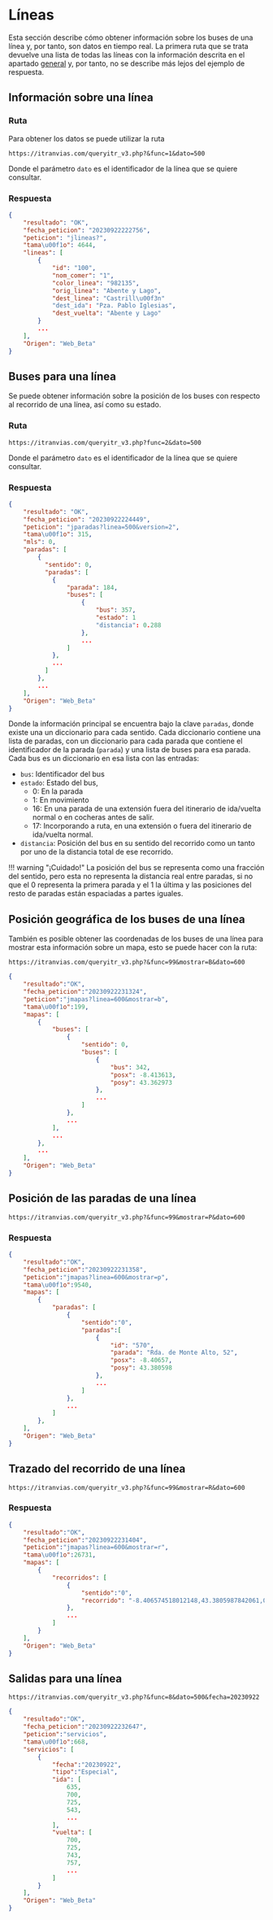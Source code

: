 # Líneas

Esta sección describe cómo obtener información sobre los buses de una línea y, por tanto, son datos en tiempo real. La primera ruta que se trata devuelve una lista de todas las líneas con la información descrita en el apartado [general](general/) y, por tanto, no se describe más lejos del ejemplo de respuesta.

## Información sobre una línea

### Ruta
Para obtener los datos se puede utilizar la ruta

```
https://itranvias.com/queryitr_v3.php?&func=1&dato=500
```

Donde el parámetro `dato` es el identificador de la línea que se quiere consultar.

### Respuesta

```json
{
    "resultado": "OK",
    "fecha_peticion": "20230922222756",
    "peticion": "jlineas?",
    "tama\u00f1o": 4644,
    "lineas": [
        {
            "id": "100",
            "nom_comer": "1",
            "color_linea": "982135",
            "orig_linea": "Abente y Lago",
            "dest_linea": "Castrill\u00f3n"
            "dest_ida": "Pza. Pablo Iglesias",
            "dest_vuelta": "Abente y Lago"
        }
        ...
    ],
    "Origen": "Web_Beta"
}
```

## Buses para una línea

Se puede obtener información sobre la posición de los buses con respecto al recorrido de una línea, así como su estado.

### Ruta

```
https://itranvias.com/queryitr_v3.php?func=2&dato=500
```

Donde el parámetro `dato` es el identificador de la línea que se quiere consultar.

### Respuesta

```json
{
    "resultado": "OK",
    "fecha_peticion": "20230922224449",
    "peticion": "jparadas?linea=500&version=2",
    "tama\u00f1o": 315,
    "mls": 0,
    "paradas": [
        {
          "sentido": 0,
          "paradas": [
            {
                "parada": 184,
                "buses": [
                    {
                        "bus": 357,
                        "estado": 1
                        "distancia": 0.288
                    },
                    ...
                ]
            },
            ...
          ]
        },
        ...
    ],
    "Origen": "Web_Beta"
}
```

Donde la información principal se encuentra bajo la clave `paradas`, donde existe una un diccionario para cada sentido.
Cada diccionario contiene una lista de paradas, con un diccionario para cada parada que contiene el identificador de la parada (`parada`) y una lista de buses para esa parada.
Cada bus es un diccionario en esa lista con las entradas:

- `bus`: Identificador del bus
- `estado`: Estado del bus,
    - 0: En la parada
    - 1: En movimiento
    - 16: En una parada de una extensión fuera del itinerario de ida/vuelta normal o en cocheras antes de salir.
    - 17: Incorporando a ruta, en una extensión o fuera del itinerario de ida/vuelta normal.
- `distancia`: Posición del bus en su sentido del recorrido como un tanto por uno de la distancia total de ese recorrido.

!!! warning "¡Cuidado!"
    La posición del bus se representa como una fracción del sentido, pero esta no representa la distancia real entre paradas, si no que el 0 representa la primera parada y el 1 la última y las posiciones del resto de paradas están espaciadas a partes iguales.

## Posición geográfica de los buses de una línea

También es posible obtener las coordenadas de los buses de una línea para mostrar esta información sobre un mapa, esto se puede hacer con la ruta:

```
https://itranvias.com/queryitr_v3.php?&func=99&mostrar=B&dato=600
```

```json
{
    "resultado":"OK",
    "fecha_peticion":"20230922231324",
    "peticion":"jmapas?linea=600&mostrar=b",
    "tama\u00f1o":199,
    "mapas": [
        {
            "buses": [
                {
                    "sentido": 0,
                    "buses": [
                        {
                            "bus": 342,
                            "posx": -8.413613,
                            "posy": 43.362973
                        },
                        ...
                    ]
                },
                ...
            ],
            ...
        },
        ...
    ],
    "Origen": "Web_Beta"
}
```


## Posición de las paradas de una línea

```
https://itranvias.com/queryitr_v3.php?&func=99&mostrar=P&dato=600
```

### Respuesta

```json
{
    "resultado":"OK",
    "fecha_peticion":"20230922231358",
    "peticion":"jmapas?linea=600&mostrar=p",
    "tama\u00f1o":9540,
    "mapas": [
        {
            "paradas": [
                {
                    "sentido":"0",
                    "paradas":[
                        {
                            "id": "570",
                            "parada": "Rda. de Monte Alto, 52",
                            "posx": -8.40657,
                            "posy": 43.380598
                        },
                        ...
                    ]
                },
                ...
            ]
        },
    ],
    "Origen": "Web_Beta"
}
```

## Trazado del recorrido de una línea

```
https://itranvias.com/queryitr_v3.php?&func=99&mostrar=R&dato=600
```

### Respuesta

```json
{
    "resultado":"OK",
    "fecha_peticion":"20230922231404",
    "peticion":"jmapas?linea=600&mostrar=r",
    "tama\u00f1o":26731,
    "mapas": [
        {
            "recorridos": [
                {
                    "sentido":"0",
                    "recorrido": "-8.406574518012148,43.3805987842061,0 -8.406662548136888,43.38047546094802,..."
                },
                ...
            ]
        }
    ],
    "Origen": "Web_Beta"
}
```

## Salidas para una línea

```
https://itranvias.com/queryitr_v3.php?&func=8&dato=500&fecha=20230922
```

```json
{
    "resultado":"OK",
    "fecha_peticion":"20230922232647",
    "peticion":"servicios",
    "tama\u00f1o":668,
    "servicios": [
        {
            "fecha":"20230922",
            "tipo":"Especial",
            "ida": [
                635,
                700,
                725,
                543,
                ...
            ],
            "vuelta": [
                700,
                725,
                743,
                757,
                ...
            ]
        }
    ],
    "Origen": "Web_Beta"
}
```

